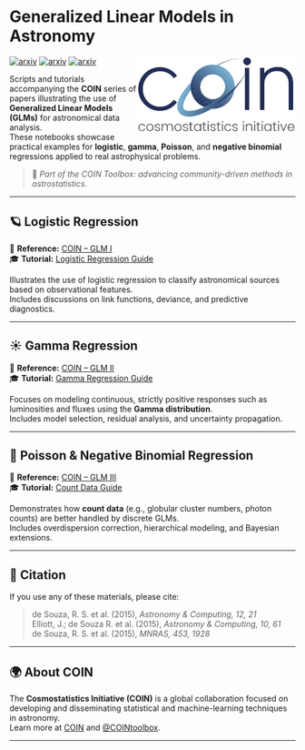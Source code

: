 # Generalized Linear Models in Astronomy  
<img align="right" src="https://github.com/COINtoolbox/brand-assets/blob/main/logo/COIN_2024_Logo.svg" width="280">

[![arxiv](http://img.shields.io/badge/arXiv-1409.7696-lightgrey.svg?style=plastic)](http://arxiv.org/abs/1409.7696) 
[![arxiv](http://img.shields.io/badge/arXiv-1409.76996-lightgrey.svg?style=plastic)](https://arxiv.org/abs/1409.7699) 
[![arxiv](http://img.shields.io/badge/arXiv-1506.04792-lightgrey.svg?style=plastic)](https://arxiv.org/abs/1506.04792)

Scripts and tutorials accompanying the **COIN** series of papers illustrating the use of **Generalized Linear Models (GLMs)** for astronomical data analysis.  
These notebooks showcase practical examples for **logistic**, **gamma**, **Poisson**, and **negative binomial** regressions applied to real astrophysical problems.

> 🧠 _Part of the COIN Toolbox: advancing community-driven methods in astrostatistics._

---

## 🪐 Logistic Regression  

📘 **Reference:** [COIN – GLM I](http://adsabs.harvard.edu/abs/2015A%26C....12...21D)  
🎓 **Tutorial:** [Logistic Regression Guide](https://github.com/COINtoolbox/GLM_Tutorial/blob/master/Logit/doc/Logit.md)

Illustrates the use of logistic regression to classify astronomical sources based on observational features.  
Includes discussions on link functions, deviance, and predictive diagnostics.


---

## ☀️ Gamma Regression  

📘 **Reference:** [COIN – GLM II](https://adsabs.harvard.edu/abs/2015A&C....10...61E)  
🎓 **Tutorial:** [Gamma Regression Guide](https://github.com/COINtoolbox/CosmoPhotoz)

Focuses on modeling continuous, strictly positive responses such as luminosities and fluxes using the **Gamma distribution**.  
Includes model selection, residual analysis, and uncertainty propagation.


---

## 🌠 Poisson & Negative Binomial Regression  

📘 **Reference:** [COIN – GLM III](http://adsabs.harvard.edu/abs/2015MNRAS.453.1928D)  
🎓 **Tutorial:** [Count Data Guide](https://github.com/COINtoolbox/GLM_Tutorial/blob/master/Count/doc/Count.md)

Demonstrates how **count data** (e.g., globular cluster numbers, photon counts) are better handled by discrete GLMs.  
Includes overdispersion correction, hierarchical modeling, and Bayesian extensions.


---

## 🧩 Citation  

If you use any of these materials, please cite:

> de Souza, R. S. et al. (2015), *Astronomy & Computing, 12, 21*  
> Elliott, J.; de Souza R. et al. (2015), *Astronomy & Computing, 10, 61*  
> de Souza, R. S. et al. (2015), *MNRAS, 453, 1928*

---

## 🌍 About COIN  

The **Cosmostatistics Initiative (COIN)** is a global collaboration focused on developing and disseminating statistical and machine-learning techniques in astronomy.  
Learn more at [COIN](https://cosmostatistics-initiative.org) and [@COINtoolbox](https://github.com/COINtoolbox).

---

